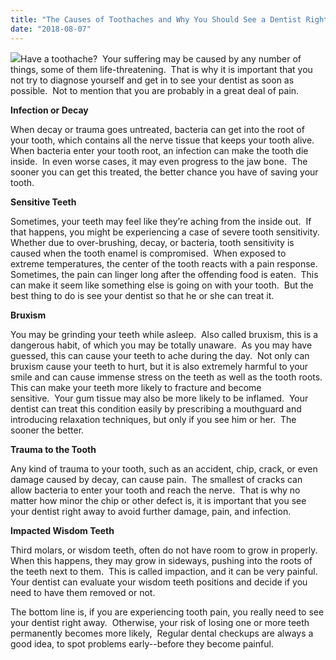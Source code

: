 ```yaml
---
title: "The Causes of Toothaches and Why You Should See a Dentist Right Away if Your Have One"
date: "2018-08-07"
---
```


![](/images/dentist-fairfield-ca-toothache-1024x678.jpeg)Have a toothache?  Your suffering may be caused by any number of things, some of them life-threatening.  That is why it is important that you not try to diagnose yourself and get in to see your dentist as soon as possible.  Not to mention that you are probably in a great deal of pain.

**Infection or Decay**

When decay or trauma goes untreated, bacteria can get into the root of your tooth, which contains all the nerve tissue that keeps your tooth alive. When bacteria enter your tooth root, an infection can make the tooth die inside.  In even worse cases, it may even progress to the jaw bone.  The sooner you can get this treated, the better chance you have of saving your tooth.

**Sensitive Teeth**

Sometimes, your teeth may feel like they’re aching from the inside out.  If that happens, you might be experiencing a case of severe tooth sensitivity.  Whether due to over-brushing, decay, or bacteria, tooth sensitivity is caused when the tooth enamel is compromised.  When exposed to extreme temperatures, the center of the tooth reacts with a pain response.  Sometimes, the pain can linger long after the offending food is eaten.  This can make it seem like something else is going on with your tooth.  But the best thing to do is see your dentist so that he or she can treat it.

**Bruxism**

You may be grinding your teeth while asleep.  Also called bruxism, this is a dangerous habit, of which you may be totally unaware.  As you may have guessed, this can cause your teeth to ache during the day.  Not only can bruxism cause your teeth to hurt, but it is also extremely harmful to your smile and can cause immense stress on the teeth as well as the tooth roots.  This can make your teeth more likely to fracture and become sensitive.  Your gum tissue may also be more likely to be inflamed.  Your dentist can treat this condition easily by prescribing a mouthguard and introducing relaxation techniques, but only if you see him or her.  The sooner the better.

**Trauma to the Tooth**

Any kind of trauma to your tooth, such as an accident, chip, crack, or even damage caused by decay, can cause pain.  The smallest of cracks can allow bacteria to enter your tooth and reach the nerve.  That is why no matter how minor the chip or other defect is, it is important that you see your dentist right away to avoid further damage, pain, and infection.

**Impacted Wisdom Teeth**

Third molars, or wisdom teeth, often do not have room to grow in properly.  When this happens, they may grow in sideways, pushing into the roots of the teeth next to them.  This is called impaction, and it can be very painful.  Your dentist can evaluate your wisdom teeth positions and decide if you need to have them removed or not.

The bottom line is, if you are experiencing tooth pain, you really need to see your dentist right away.  Otherwise, your risk of losing one or more teeth permanently becomes more likely,  Regular dental checkups are always a good idea, to spot problems early--before they become painful.
